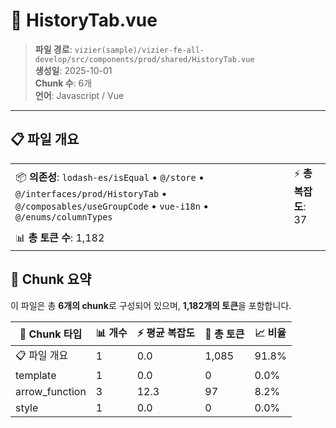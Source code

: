 # 📄 HistoryTab.vue

> **파일 경로**: `vizier(sample)/vizier-fe-all-develop/src/components/prod/shared/HistoryTab.vue`  
> **생성일**: 2025-10-01  
> **Chunk 수**: 6개  
> **언어**: Javascript / Vue
---





## 📋 파일 개요

| | |
|--|--|
| 📦 **의존성**: `lodash-es/isEqual` • `@/store` • `@/interfaces/prod/HistoryTab` • `@/composables/useGroupCode` • `vue-i18n` • `@/enums/columnTypes` | ⚡ **총 복잡도**: 37 |
| 📊 **총 토큰 수**: 1,182 |  |






## 🧩 Chunk 요약

이 파일은 총 **6개의 chunk**로 구성되어 있으며, **1,182개의 토큰**을 포함합니다.

| 🧩 Chunk 타입 | 📊 개수 | ⚡ 평균 복잡도 | 📝 총 토큰 | 📈 비율 |
|---------------|--------|-------------|----------|--------|
| 📋 파일 개요 | 1 | 0.0 | 1,085 | 91.8% |
| template | 1 | 0.0 | 0 | 0.0% |
| arrow_function | 3 | 12.3 | 97 | 8.2% |
| style | 1 | 0.0 | 0 | 0.0% |

